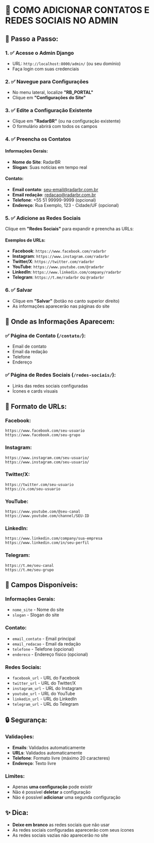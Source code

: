 # 📝 COMO ADICIONAR CONTATOS E REDES SOCIAIS NO ADMIN

## 🎯 **Passo a Passo:**

### **1. ✅ Acesse o Admin Django**
- URL: `http://localhost:8000/admin/` (ou seu domínio)
- Faça login com suas credenciais

### **2. ✅ Navegue para Configurações**
- No menu lateral, localize **"RB_PORTAL"**
- Clique em **"Configurações do Site"**

### **3. ✅ Edite a Configuração Existente**
- Clique em **"RadarBR"** (ou na configuração existente)
- O formulário abrirá com todos os campos

### **4. ✅ Preencha os Contatos**

#### **Informações Gerais:**
- **Nome do Site**: RadarBR
- **Slogan**: Suas notícias em tempo real

#### **Contato:**
- **Email contato**: seu-email@radarbr.com.br
- **Email redação**: redacao@radarbr.com.br
- **Telefone**: +55 51 99999-9999 (opcional)
- **Endereço**: Rua Exemplo, 123 - Cidade/UF (opcional)

### **5. ✅ Adicione as Redes Sociais**
Clique em **"Redes Sociais"** para expandir e preencha as URLs:

#### **Exemplos de URLs:**
- **Facebook**: `https://www.facebook.com/radarbr`
- **Instagram**: `https://www.instagram.com/radarbr`
- **Twitter/X**: `https://twitter.com/radarbr`
- **YouTube**: `https://www.youtube.com/@radarbr`
- **LinkedIn**: `https://www.linkedin.com/company/radarbr`
- **Telegram**: `https://t.me/radarbr` ou `@radarbr`

### **6. ✅ Salvar**
- Clique em **"Salvar"** (botão no canto superior direito)
- As informações aparecerão nas páginas do site

## 📍 **Onde as Informações Aparecem:**

### **✅ Página de Contato** (`/contato/`):
- Email de contato
- Email da redação
- Telefone
- Endereço

### **✅ Página de Redes Sociais** (`/redes-sociais/`):
- Links das redes sociais configuradas
- Ícones e cards visuais

## 🎨 **Formato de URLs:**

### **Facebook:**
```
https://www.facebook.com/seu-usuario
https://www.facebook.com/seu-grupo
```

### **Instagram:**
```
https://www.instagram.com/seu-usuario/
https://www.instagram.com/seu-usuario/
```

### **Twitter/X:**
```
https://twitter.com/seu-usuario
https://x.com/seu-usuario
```

### **YouTube:**
```
https://www.youtube.com/@seu-canal
https://www.youtube.com/channel/SEU-ID
```

### **LinkedIn:**
```
https://www.linkedin.com/company/sua-empresa
https://www.linkedin.com/in/seu-perfil
```

### **Telegram:**
```
https://t.me/seu-canal
https://t.me/seu-grupo
```

## 📝 **Campos Disponíveis:**

### **Informações Gerais:**
- `nome_site` - Nome do site
- `slogan` - Slogan do site

### **Contato:**
- `email_contato` - Email principal
- `email_redacao` - Email da redação
- `telefone` - Telefone (opcional)
- `endereco` - Endereço físico (opcional)

### **Redes Sociais:**
- `facebook_url` - URL do Facebook
- `twitter_url` - URL do Twitter/X
- `instagram_url` - URL do Instagram
- `youtube_url` - URL do YouTube
- `linkedin_url` - URL do LinkedIn
- `telegram_url` - URL do Telegram

## 🔒 **Segurança:**

### **Validações:**
- **Emails**: Validados automaticamente
- **URLs**: Validados automaticamente
- **Telefone**: Formato livre (máximo 20 caracteres)
- **Endereço**: Texto livre

### **Limites:**
- Apenas **uma configuração** pode existir
- Não é possível **deletar** a configuração
- Não é possível **adicionar** uma segunda configuração

## ✨ **Dica:**
- **Deixe em branco** as redes sociais que não usar
- As redes sociais configuradas aparecerão com seus ícones
- As redes sociais vazias não aparecerão no site
